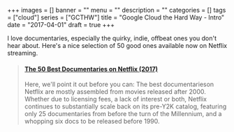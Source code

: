 +++
images = []
banner = ""
menu = ""
description = ""
categories = []
tags = ["cloud"]
series = ["GCTHW"]
title = "Google Cloud the Hard Way - Intro"
date = "2017-04-01"
draft = true
+++

I love documentaries, especially the quirky, indie, offbeat ones you don't hear about. Here's a nice selection 
of 50 good ones available now on Netflix streaming.<!--more-->

<blockquote class="embedly-card" data-card-controls="0"><h4><a href="https://www.pastemagazine.com/articles/2017/01/the-50-best-documentaries-on-netflix-december-2016.html">The 50 Best Documentaries on Netflix (2017)</a></h4><p>Here, we'll point it out before you can: The best documentarieson Netflix are mostly assembled from movies released after 2000. Whether due to licensing fees, a lack of interest or both, Netflix continues to substantially scale back on its pre-Y2K catalog, featuring only 25 documentaries from before the turn of the Millennium, and a whopping six docs to be released before 1990.</p></blockquote>
<script async src="//cdn.embedly.com/widgets/platform.js" charset="UTF-8"></script>
